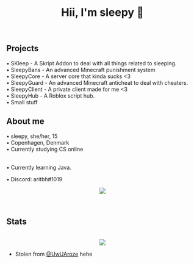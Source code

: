 <div align="center">
  <h1>Hii, I'm sleepy 👋</h1> <br/>
</div>

<h2>Projects</h2>
• SKleep - A Skript Addon to deal with all things related to sleeping.<br />
• SleepyBans - An advanced Minecraft punishment system<br/ >
• SleepyCore - A server core that kinda sucks <3<br />
• SleepyGuard - An advanced Minecraft anticheat to deal with cheaters.<br/ >
• SleepyClient - A private client made for me <3<br/ >
• SleepyHub - A Roblox script hub.<br />
• Small stuff<br />

<h2>About me</h2>
• sleepy, she/her, 15<br/>
• Copenhagen, Denmark<br/>
• Currently studying CS online<br/><br/>

• Currently learning Java.<br/>

• Discord: aritbh#1019<br/>

<p align="center"><a href="https://discord.com/users/404172784407937024"><img align="center" src="https://lanyard-profile-readme.vercel.app/api/404172784407937024?bg=302c33"></a></p>

<br />

<h2>Stats</h2>
<p align = center>
  <br />
  <img src = "https://github-readme-streak-stats.herokuapp.com/?user=sleepyylol&theme=dracula">
</p>

- Stolen from [@UwUAroze](https://github.com/UwUAroze) hehe
 
